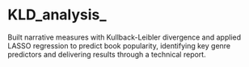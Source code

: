 # KLD_analysis_
Built narrative measures with Kullback-Leibler divergence and applied LASSO regression to predict book popularity, identifying key genre predictors and delivering results through a technical report.
